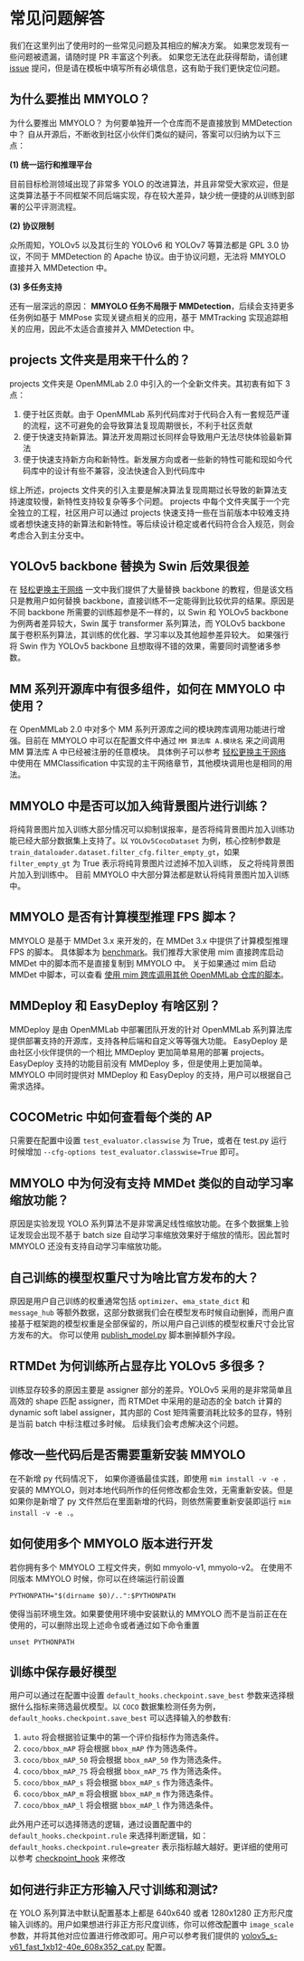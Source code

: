 # 常见问题解答

我们在这里列出了使用时的一些常见问题及其相应的解决方案。 如果您发现有一些问题被遗漏，请随时提 PR 丰富这个列表。 如果您无法在此获得帮助，请创建 [issue](https://github.com/open-mmlab/mmyolo/issues/new/choose) 提问，但是请在模板中填写所有必填信息，这有助于我们更快定位问题。

## 为什么要推出 MMYOLO？

为什么要推出 MMYOLO？ 为何要单独开一个仓库而不是直接放到 MMDetection 中？ 自从开源后，不断收到社区小伙伴们类似的疑问，答案可以归纳为以下三点：

**(1) 统一运行和推理平台**

目前目标检测领域出现了非常多 YOLO 的改进算法，并且非常受大家欢迎，但是这类算法基于不同框架不同后端实现，存在较大差异，缺少统一便捷的从训练到部署的公平评测流程。

**(2) 协议限制**

众所周知，YOLOv5 以及其衍生的 YOLOv6 和 YOLOv7 等算法都是 GPL 3.0 协议，不同于 MMDetection 的 Apache 协议。由于协议问题，无法将 MMYOLO 直接并入 MMDetection 中。

**(3) 多任务支持**

还有一层深远的原因： **MMYOLO 任务不局限于 MMDetection**，后续会支持更多任务例如基于 MMPose 实现关键点相关的应用，基于 MMTracking 实现追踪相关的应用，因此不太适合直接并入 MMDetection 中。

## projects 文件夹是用来干什么的？

projects 文件夹是 OpenMMLab 2.0 中引入的一个全新文件夹。其初衷有如下 3 点：

1. 便于社区贡献。由于 OpenMMLab 系列代码库对于代码合入有一套规范严谨的流程，这不可避免的会导致算法复现周期很长，不利于社区贡献
2. 便于快速支持新算法。算法开发周期过长同样会导致用户无法尽快体验最新算法
3. 便于快速支持新方向和新特性。新发展方向或者一些新的特性可能和现如今代码库中的设计有些不兼容，没法快速合入到代码库中

综上所述，projects 文件夹的引入主要是解决算法复现周期过长导致的新算法支持速度较慢，新特性支持较复杂等多个问题。 projects 中每个文件夹属于一个完全独立的工程，社区用户可以通过
projects 快速支持一些在当前版本中较难支持或者想快速支持的新算法和新特性。等后续设计稳定或者代码符合合入规范，则会考虑合入到主分支中。

## YOLOv5 backbone 替换为 Swin 后效果很差

在 [轻松更换主干网络](../recommended_topics/replace_backbone.md) 一文中我们提供了大量替换 backbone 的教程，但是该文档只是教用户如何替换 backbone，直接训练不一定能得到比较优异的结果。原因是
不同 backbone 所需要的训练超参是不一样的，以 Swin 和 YOLOv5 backbone 为例两者差异较大，Swin 属于 transformer 系列算法，而 YOLOv5 backbone 属于卷积系列算法，其训练的优化器、学习率以及其他超参差异较大。
如果强行将 Swin 作为 YOLOv5 backbone 且想取得不错的效果，需要同时调整诸多参数。

## MM 系列开源库中有很多组件，如何在 MMYOLO 中使用？

在 OpenMMLab 2.0 中对多个 MM 系列开源库之间的模块跨库调用功能进行增强。目前在 MMYOLO 中可以在配置文件中通过 `MM 算法库 A.模块名` 来之间调用 MM 算法库 A 中已经被注册的任意模块。 具体例子可以参考
[轻松更换主干网络](../recommended_topics/replace_backbone.md) 中使用在 MMClassification 中实现的主干网络章节，其他模块调用也是相同的用法。

## MMYOLO 中是否可以加入纯背景图片进行训练？

将纯背景图片加入训练大部分情况可以抑制误报率，是否将纯背景图片加入训练功能已经大部分数据集上支持了。以 `YOLOv5CocoDataset` 为例，核心控制参数是 `train_dataloader.dataset.filter_cfg.filter_empty_gt`，如果 `filter_empty_gt` 为 True 表示将纯背景图片过滤掉不加入训练，
反之将纯背景图片加入到训练中。 目前 MMYOLO 中大部分算法都是默认将纯背景图片加入训练中。

## MMYOLO 是否有计算模型推理 FPS 脚本？

MMYOLO 是基于 MMDet 3.x 来开发的，在 MMDet 3.x 中提供了计算模型推理 FPS 的脚本。 具体脚本为 [benchmark](https://github.com/open-mmlab/mmdetection/blob/3.x/tools/analysis_tools/benchmark.py)。我们推荐大家使用 mim 直接跨库启动 MMDet 中的脚本而不是直接复制到 MMYOLO 中。
关于如果通过 mim 启动 MMDet 中脚本，可以查看 [使用 mim 跨库调用其他 OpenMMLab 仓库的脚本](../common_usage/mim_usage.md)。

## MMDeploy 和 EasyDeploy 有啥区别？

MMDeploy 是由 OpenMMLab 中部署团队开发的针对 OpenMMLab 系列算法库提供部署支持的开源库，支持各种后端和自定义等等强大功能。 EasyDeploy 是由社区小伙伴提供的一个相比 MMDeploy 更加简单易用的部署 projects。
EasyDeploy 支持的功能目前没有 MMDeploy 多，但是使用上更加简单。 MMYOLO 中同时提供对 MMDeploy 和 EasyDeploy 的支持，用户可以根据自己需求选择。

## COCOMetric 中如何查看每个类的 AP

只需要在配置中设置 `test_evaluator.classwise` 为 True，或者在 test.py 运行时候增加 `--cfg-options test_evaluator.classwise=True` 即可。

## MMYOLO 中为何没有支持 MMDet 类似的自动学习率缩放功能？

原因是实验发现 YOLO 系列算法不是非常满足线性缩放功能。在多个数据集上验证发现会出现不基于 batch size 自动学习率缩放效果好于缩放的情形。因此暂时 MMYOLO 还没有支持自动学习率缩放功能。

## 自己训练的模型权重尺寸为啥比官方发布的大？

原因是用户自己训练的权重通常包括 `optimizer`、`ema_state_dict` 和 `message_hub` 等额外数据，这部分数据我们会在模型发布时候自动删掉，而用户直接基于框架跑的模型权重是全部保留的，所以用户自己训练的模型权重尺寸会比官方发布的大。
你可以使用 [publish_model.py](https://github.com/open-mmlab/mmyolo/blob/main/tools/misc/publish_model.py) 脚本删掉额外字段。

## RTMDet 为何训练所占显存比 YOLOv5 多很多？

训练显存较多的原因主要是 assigner 部分的差异。YOLOv5 采用的是非常简单且高效的 shape 匹配 assigner，而 RTMDet 中采用的是动态的全 batch 计算的 dynamic soft label assigner，其内部的 Cost 矩阵需要消耗比较多的显存，特别是当前 batch 中标注框过多时候。
后续我们会考虑解决这个问题。

## 修改一些代码后是否需要重新安装 MMYOLO

在不新增 py 代码情况下， 如果你遵循最佳实践，即使用 `mim install -v -e .` 安装的 MMYOLO，则对本地代码所作的任何修改都会生效，无需重新安装。但是如果你是新增了 py 文件然后在里面新增的代码，则依然需要重新安装即运行 `mim install -v -e .`。

## 如何使用多个 MMYOLO 版本进行开发

若你拥有多个 MMYOLO 工程文件夹，例如 mmyolo-v1, mmyolo-v2。 在使用不同版本 MMYOLO 时候，你可以在终端运行前设置

```shell
PYTHONPATH="$(dirname $0)/..":$PYTHONPATH
```

使得当前环境生效。如果要使用环境中安装默认的 MMYOLO 而不是当前正在在使用的，可以删除出现上述命令或者通过如下命令重置

```shell
unset PYTHONPATH
```

## 训练中保存最好模型

用户可以通过在配置中设置 `default_hooks.checkpoint.save_best` 参数来选择根据什么指标来筛选最优模型。以 `COCO` 数据集检测任务为例，
`default_hooks.checkpoint.save_best` 可以选择输入的参数有:

1. `auto` 将会根据验证集中的第一个评价指标作为筛选条件。
2. `coco/bbox_mAP` 将会根据 `bbox_mAP` 作为筛选条件。
3. `coco/bbox_mAP_50` 将会根据 `bbox_mAP_50` 作为筛选条件。
4. `coco/bbox_mAP_75` 将会根据 `bbox_mAP_75` 作为筛选条件。
5. `coco/bbox_mAP_s` 将会根据 `bbox_mAP_s` 作为筛选条件。
6. `coco/bbox_mAP_m` 将会根据 `bbox_mAP_m` 作为筛选条件。
7. `coco/bbox_mAP_l` 将会根据 `bbox_mAP_l` 作为筛选条件。

此外用户还可以选择筛选的逻辑，通过设置配置中的 `default_hooks.checkpoint.rule` 来选择判断逻辑，如：`default_hooks.checkpoint.rule=greater` 表示指标越大越好。更详细的使用可以参考 [checkpoint_hook](https://github.com/open-mmlab/mmengine/blob/main/mmengine/hooks/checkpoint_hook.py) 来修改

## 如何进行非正方形输入尺寸训练和测试?

在 YOLO 系列算法中默认配置基本上都是 640x640 或者 1280x1280 正方形尺度输入训练的。用户如果想进行非正方形尺度训练，你可以修改配置中 `image_scale` 参数，并将其他对应位置进行修改即可。用户可以参考我们提供的 [yolov5_s-v61_fast_1xb12-40e_608x352_cat.py](https://github.com/open-mmlab/mmyolo/tree/dev/configs/yolov5/yolov5_s-v61_fast_1xb12-40e_608x352_cat.py) 配置。
